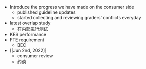 - Introduce the progress we have made on the consumer side
	- published guideline updates
	- started collecting and reviewing graders' conflicts everyday
- latest overlap study
	- 在内部进行测试
- KES performance
- FTE requirement
	- BEC
- [[Jun 2nd, 2022]]
	- consumer review
	- 约谈